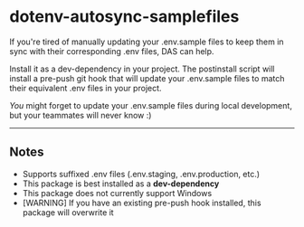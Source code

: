 # dotenv-autosync-samplefiles

If you're tired of manually updating your .env.sample files to keep them in sync with their corresponding .env files, DAS can help.

Install it as a dev-dependency in your project. The postinstall script will install a pre-push git hook that will update your .env.sample files to match their equivalent .env files in your project.

_You_ might forget to update your .env.sample files during local development, but your teammates will never know :)

---

## Notes

- Supports suffixed .env files (.env.staging, .env.production, etc.)
- This package is best installed as a **dev-dependency**
- This package does not currently support Windows
- [WARNING] If you have an existing pre-push hook installed, this package will overwrite it

